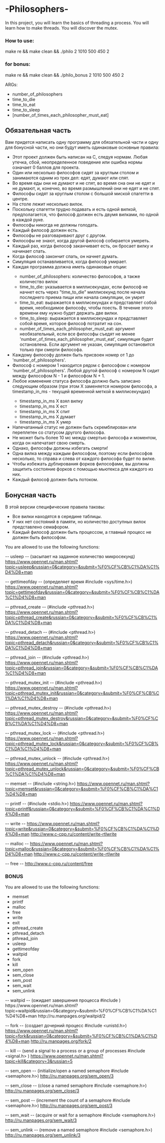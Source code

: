 <h1>-Philosophers-</h1>

<p>In this project, you will learn the basics of threading a process. You will learn how to make threads. You will discover the mutex.</p>


<h3>How to use:</h3>

<p>make re && make clean && ./philo 2 1010 500 450 2</p>

<h3>for bonus:</h3>

<p>make re && make clean && ./philo_bonus 2 1010 500 450 2</p>

ARGs:
<ul>
    <li>number_of_philosophers</li>
    <li>time_to_die</li>
    <li>time_to_eat</li>
    <li>time_to_sleep</li>
    <li>[number_of_times_each_philosopher_must_eat]</li>
</ul>

<h2>Обязательная часть</h2>

Вам придется написать одну программу для обязательной части и одну для бонусной части, но они будут иметь одинаковые основные правила:
<ul>
    <li> Этот проект должен быть написан на C, следуя нормам. Любая утечка, сбой, неопределенное поведение или ошибка нормы означает 0 баллов для проекта.</li>
    <li> Один или несколько философов сидят за круглым столом и занимаются одним из трех дел: едят, думают или спят.</li>
    <li> Во время еды они не думают и не спят, во время сна они не едят и не думают, и, конечно, во время размышлений они не едят и не спят.</li>
    <li> Философы сидят за круглым столом с большой миской спагетти в центре.</li>
    <li> На столе лежит несколько вилок.</li>
    <li> Поскольку спагетти трудно подавать и есть одной вилкой, предполагается, что философ должен есть двумя вилками, по одной в каждой руке.</li>
    <li> Философы никогда не должны голодать.</li>
    <li> Каждый философ должен есть.</li>
    <li> Философы не разговаривают друг с другом.</li>
    <li> Философы не знают, когда другой философ собирается умереть.</li>
    <li> Каждый раз, когда философ заканчивает есть, он бросает вилку и начинает спать.</li>
    <li> Когда философ закончит спать, он начнет думать.</li>
    <li> Симуляция останавливается, когда философ умирает.</li>
    <li> Каждая программа должна иметь одинаковые опции:</li>
    <ul>
        <li>    number_of_philosophers: количество философов, а также количество вилок</li>
        <li>    time_to_die: указывается в миллисекундах, если философ не начнет есть через "time_to_die" миллисекунд после начала последнего приема пищи или начала симуляции, он умрет</li>
        <li>    time_to_eat: выражается в миллисекундах и представляет собой время, необходимое философу, чтобы поесть. В течение этого времени ему нужно будет держать две вилки.</li>
        <li>    time_to_sleep: выражается в миллисекундах и представляет собой время, которое философ потратит на сон.</li>
        <li>    number_of_times_each_philosopher_must_eat: аргумент необязательный, если все философы съедят не менее 'number_of_times_each_philosopher_must_eat', симуляция будет остановлена. Если аргумент не указан, симуляция остановится только при смерти философа.</li>
    </ul>
    <li> Каждому философу должен быть присвоен номер от 1 до 'number_of_philosophers'.</li>
    <li> Философ с номером 1 находится рядом с философом с номером 'number_of_philosophers'. Любой другой философ с номером N сидит между философом N - 1 и философом N + 1.</li>
    <li> Любое изменение статуса философа должно быть записано следующим образом (при этом X заменяется номером философа, а timestamp_in_ms - текущей временной меткой в миллисекундах)</li>
    <ul>
        <li>timestamp_in_ms X взял вилку</li>
        <li>timestamp_in_ms X ест</li>
        <li>timestamp_in_ms X спит</li>
        <li>timestamp_in_ms X думает</li>
        <li>timestamp_in_ms X умер</li>
    </ul>
    <li> Напечатанный статус не должен быть скремблирован или переплетен со статусом другого философа.</li>
    <li> Не может быть более 10 мс между смертью философа и моментом, когда он напечатает свою смерть.</li>
    <li> Однако, философы должны избегать смерти!</li>
    <li> Одна вилка между каждым философом, поэтому если философов несколько, то справа и слева от каждого философа будет по вилке.</li>
    <li> Чтобы избежать дублирования форков философами, вы должны защитить состояние форков с помощью мьютекса для каждого из них.</li>
    <li> Каждый философ должен быть потоком.</li>
</ul>

<h2>Бонусная часть</h2>

В этой версии специфические правила таковы:
- Все вилки находятся в середине таблицы.
- У них нет состояний в памяти, но количество доступных вилок представлено семафором.
- Каждый философ должен быть процессом, а главный процесс не должен быть философом.

You are allowed to use the following functions:

-- usleep -- (засыпает на заданное количество микросекунд)
https://www.opennet.ru/man.shtml?topic=usleep&russian=0&category=&submit=%F0%CF%CB%C1%DA%C1%D4%D8+man

-- gettimeofday -- (определяет время  #include <sys/time.h>)
https://www.opennet.ru/man.shtml?topic=gettimeofday&russian=0&category=&submit=%F0%CF%CB%C1%DA%C1%D4%D8+man

-- pthread_create -- (#include <pthread.h>)
https://www.opennet.ru/man.shtml?topic=pthread_create&russian=0&category=&submit=%F0%CF%CB%C1%DA%C1%D4%D8+man

-- pthread_detach -- (#include <pthread.h>)
https://www.opennet.ru/man.shtml?topic=pthread_detach&russian=0&category=&submit=%F0%CF%CB%C1%DA%C1%D4%D8+man

-- pthread_join -- (#include <pthread.h>)
https://www.opennet.ru/man.shtml?topic=pthread_join&russian=0&category=&submit=%F0%CF%CB%C1%DA%C1%D4%D8+man

-- pthread_mutex_init -- (#include <pthread.h>)
https://www.opennet.ru/man.shtml?topic=pthread_mutex_init&russian=0&category=&submit=%F0%CF%CB%C1%DA%C1%D4%D8+man

-- pthread_mutex_destroy -- (#include <pthread.h>)
https://www.opennet.ru/man.shtml?topic=pthread_mutex_destroy&russian=0&category=&submit=%F0%CF%CB%C1%DA%C1%D4%D8+man

-- pthread_mutex_lock -- (#include <pthread.h>)
https://www.opennet.ru/man.shtml?topic=pthread_mutex_lock&russian=0&category=&submit=%F0%CF%CB%C1%DA%C1%D4%D8+man

-- pthread_mutex_unlock -- (#include <pthread.h>)
https://www.opennet.ru/man.shtml?topic=pthread_mutex_unlock&russian=0&category=&submit=%F0%CF%CB%C1%DA%C1%D4%D8+man

-- memset -- (#include <string.h>)
https://www.opennet.ru/man.shtml?topic=memset&russian=0&category=&submit=%F0%CF%CB%C1%DA%C1%D4%D8+man

-- printf -- (#include <stdio.h>)
https://www.opennet.ru/man.shtml?topic=printf&russian=0&category=&submit=%F0%CF%CB%C1%DA%C1%D4%D8+man

-- write --
https://www.opennet.ru/man.shtml?topic=write&russian=0&category=&submit=%F0%CF%CB%C1%DA%C1%D4%D8+man
http://www.c-cpp.ru/content/write-rtlwrite

-- malloc --
https://www.opennet.ru/man.shtml?topic=malloc&russian=0&category=&submit=%F0%CF%CB%C1%DA%C1%D4%D8+man
http://www.c-cpp.ru/content/write-rtlwrite

-- free --
http://www.c-cpp.ru/content/free


<h3>BONUS</h3>

You are allowed to use the following functions:
<ul>
    <li>memset</li>
    <li>printf</li>
    <li>malloc</li>
    <li>free</li>
    <li>write</li>
    <li>exit</li>
    <li>pthread_create</li>
    <li>pthread_detach</li>
    <li>pthread_join</li>
    <li>usleep</li>
    <li>gettimeofday</li>
    <li>waitpid</li>
    <li>fork</li>
    <li>kill</li>
    <li>sem_open</li>
    <li>sem_close</li>
    <li>sem_post</li>
    <li>sem_wait</li>
    <li>sem_unlink</li>
</ul>
-- waitpid -- (ожидает завершения процесса  #include <sys/wait.h>)
https://www.opennet.ru/man.shtml?topic=waitpid&russian=0&category=&submit=%F0%CF%CB%C1%DA%C1%D4%D8+man
http://ru.manpages.org/waitpid/2

-- fork -- (создает дочерний процесс #include <unistd.h>)
https://www.opennet.ru/man.shtml?topic=fork&russian=0&category=&submit=%F0%CF%CB%C1%DA%C1%D4%D8+man
http://ru.manpages.org/fork/2

-- kill -- (send a signal to a process or a group of processes #include <signal.h> )
https://www.opennet.ru/man.shtml?topic=kill&category=3&russian=5

-- sem_open -- (initialize/open a named semaphore #include <semaphore.h>)
http://ru.manpages.org/sem_open/3

-- sem_close -- (close a named semaphore #include <semaphore.h>)
http://ru.manpages.org/sem_close/3

-- sem_post -- (increment the count of a semaphore #include <semaphore.h>)
http://ru.manpages.org/sem_post/3

-- sem_wait -- (acquire or wait for a semaphore  #include <semaphore.h>)
http://ru.manpages.org/sem_wait/3

-- sem_unlink -- (remove a named semaphore #include <semaphore.h>)
http://ru.manpages.org/sem_unlink/3
